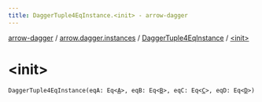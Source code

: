 ```yaml
---
title: DaggerTuple4EqInstance.<init> - arrow-dagger
---
```


[arrow-dagger](../../index.html) / [arrow.dagger.instances](../index.html) / [DaggerTuple4EqInstance](index.html) / [&lt;init&gt;](./-init-.html)

# &lt;init&gt;

`DaggerTuple4EqInstance(eqA: Eq<`[`A`](index.html#A)`>, eqB: Eq<`[`B`](index.html#B)`>, eqC: Eq<`[`C`](index.html#C)`>, eqD: Eq<`[`D`](index.html#D)`>)`